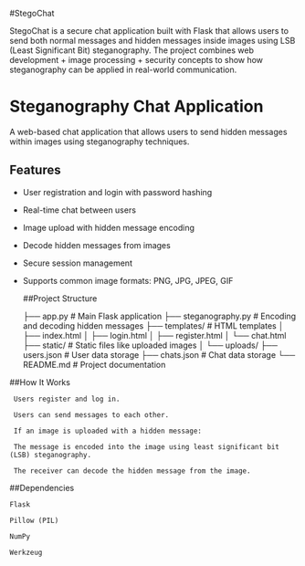 #StegoChat 

 StegoChat is a secure chat application built with Flask that allows users to send both normal messages and hidden messages inside images using LSB (Least Significant Bit) steganography.
The project combines web development + image processing + security concepts to show how steganography can be applied in real-world communication.

# Steganography Chat Application

A web-based chat application that allows users to send hidden messages within images using steganography techniques.

## Features

- User registration and login with password hashing
- Real-time chat between users
- Image upload with hidden message encoding
- Decode hidden messages from images
- Secure session management
- Supports common image formats: PNG, JPG, JPEG, GIF


  ##Project Structure

    
    ├── app.py             # Main Flask application
    ├── steganography.py   # Encoding and decoding hidden messages
    ├── templates/         # HTML templates
    │   ├── index.html
    │   ├── login.html
    │   ├── register.html
    │   └── chat.html
    ├── static/            # Static files like uploaded images
    │   └── uploads/
    ├── users.json         # User data storage
    ├── chats.json         # Chat data storage
    └── README.md          # Project documentation

##How It Works

     Users register and log in.
      
     Users can send messages to each other.
     
     If an image is uploaded with a hidden message:
     
     The message is encoded into the image using least significant bit (LSB) steganography.
     
     The receiver can decode the hidden message from the image.

##Dependencies

    Flask
    
    Pillow (PIL)
    
    NumPy
    
    Werkzeug

